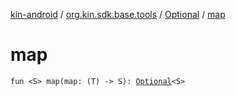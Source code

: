 [kin-android](../../index.md) / [org.kin.sdk.base.tools](../index.md) / [Optional](index.md) / [map](./map.md)

# map

`fun <S> map(map: (T) -> S): `[`Optional`](index.md)`<S>`